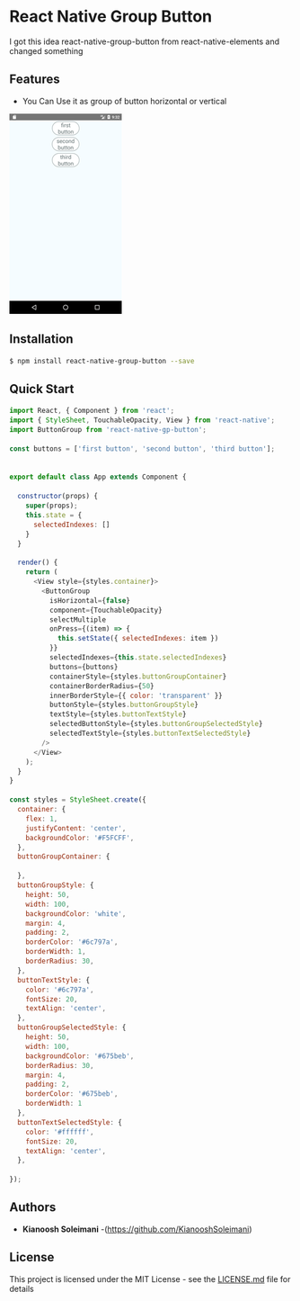# React Native Group Button

I got this idea react-native-group-button from react-native-elements and changed something

## Features

- You Can Use it as group of button horizontal or vertical 

![alt img](screenShot.png)

## Installation

```sh
$ npm install react-native-group-button --save
```

## Quick Start

```js
import React, { Component } from 'react';
import { StyleSheet, TouchableOpacity, View } from 'react-native';
import ButtonGroup from 'react-native-gp-button';

const buttons = ['first button', 'second button', 'third button'];


export default class App extends Component {

  constructor(props) {
    super(props);
    this.state = {
      selectedIndexes: []
    }
  }

  render() {
    return (
      <View style={styles.container}>
        <ButtonGroup
          isHorizontal={false}
          component={TouchableOpacity}
          selectMultiple
          onPress={(item) => {
            this.setState({ selectedIndexes: item })
          }}
          selectedIndexes={this.state.selectedIndexes}
          buttons={buttons}
          containerStyle={styles.buttonGroupContainer}
          containerBorderRadius={50}
          innerBorderStyle={{ color: 'transparent' }}
          buttonStyle={styles.buttonGroupStyle}
          textStyle={styles.buttonTextStyle}
          selectedButtonStyle={styles.buttonGroupSelectedStyle}
          selectedTextStyle={styles.buttonTextSelectedStyle}
        />
      </View>
    );
  }
}

const styles = StyleSheet.create({
  container: {
    flex: 1,
    justifyContent: 'center',
    backgroundColor: '#F5FCFF',
  },
  buttonGroupContainer: {
    
  },
  buttonGroupStyle: {
    height: 50,
    width: 100,
    backgroundColor: 'white',
    margin: 4,
    padding: 2,
    borderColor: '#6c797a',
    borderWidth: 1,
    borderRadius: 30,
  },
  buttonTextStyle: {
    color: '#6c797a',
    fontSize: 20,
    textAlign: 'center',
  },
  buttonGroupSelectedStyle: {
    height: 50,
    width: 100,
    backgroundColor: '#675beb',
    borderRadius: 30,
    margin: 4,
    padding: 2,
    borderColor: '#675beb',
    borderWidth: 1
  },
  buttonTextSelectedStyle: {
    color: '#ffffff',
    fontSize: 20,
    textAlign: 'center',
  },

});
```
## Authors

* **Kianoosh Soleimani** -(https://github.com/KianooshSoleimani)

## License

This project is licensed under the MIT License - see the [LICENSE.md](LICENSE.md) file for details